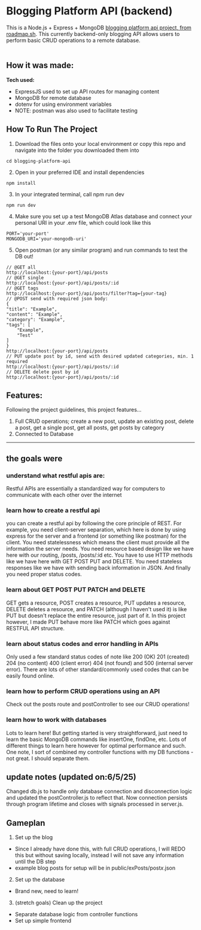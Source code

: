# Blogging Platform API (backend)

This is a Node.js + Express + MongoDB [blogging platform api project, from roadmap.sh](https://roadmap.sh/projects/blogging-platform-api). This currently backend-only blogging
API allows users to perform basic CRUD operations to a remote database.
<br>
<br>

## How it was made:

**Tech used:** 
- ExpressJS used to set up API routes for managing content
- MongoDB for remote database 
- dotenv for using environment variables
- NOTE: postman was also used to facilitate testing

## How To Run The Project

1. Download the files onto your local environment or copy this repo and navigate into the folder you downloaded them into
```
cd blogging-platform-api
```
2. Open in your preferred IDE and install dependencies
```
npm install
```
3. In your integrated terminal, call npm run dev
```
npm run dev
```
4. Make sure you set up a test MongoDB Atlas database and connect your personal URI in your .env file, which could look like this
```
PORT='your-port'
MONGODB_URI='your-mongodb-uri'
```
5. Open postman (or any similar program) and run commands to test the DB out!
```
// @GET all
http://localhost:{your-port}/api/posts
// @GET single
http://localhost:{your-port}/api/posts/:id
// @GET tags
http://localhost:{your-port}/api/posts/filter?tag={your-tag}
// @POST send with required json body:
{
"title": "Example",
"content": "Example",
"category": "Example",
"tags": [
    "Example",
    "Test"
]
}
http://localhost:{your-port}/api/posts
// PUT update post by id, send with desired updated categories, min. 1 required
http://localhost:{your-port}/api/posts/:id
// DELETE delete post by id
http://localhost:{your-port}/api/posts/:id
```

## Features:

Following the project guidelines, this project features...
1. Full CRUD operations; create a new post, update an existing post, delete a post, get a single post, get all posts, get posts by category
2. Connected to Database

<hr>

## the goals were
### understand what restful apis are: 
Restful APIs are essentially a standardized way for computers to communicate with each other over the internet
<br>

### learn how to create a restful api
you can create a restful api by following the core principle of REST. For example, you need client-server separation, which here is done by using express for the server
and a frontend (or something like postman) for the client. You need statelessness which means the client must provide all the information the server needs. You need
resource based design like we have here with our routing, /posts, /posts/:id etc. You have to use HTTP methods like we have here with GET POST PUT and DELETE. You need
stateless responses like we have with sending back information in JSON. And finally you need proper status codes.
<br>

### learn about GET POST PUT PATCH and DELETE
GET gets a resource, POST creates a resource, PUT updates a resource, DELETE deletes a resource, and PATCH (although I haven't used it) is like PUT but doesn't replace 
the entire resource, just part of it. In this project however, I made PUT behave more like PATCH which goes against RESTFUL API structure. 
<br>

### learn about status codes and error handling in APIs
Only used a few standard status codes of note like 200 (OK) 201 (created) 204 (no content) 400 (client error) 404 (not found) and 500 (internal server error). There are lots
of other standard/commonly used codes that can be easily found online. 
<br>

### learn how to perform CRUD operations using an API
Check out the posts route and postController to see our CRUD operations!
<br>

### learn how to work with databases
Lots to learn here! But getting started is very straightforward, just need to learn the basic MongoDB commands like insertOne, findOne, etc. Lots of different things to 
learn here however for optimal performance and such. One note, I sort of combined my controller functions with my DB functions - not great. I should separate them.

## update notes (updated on:6/5/25)
Changed db.js to handle only database connection and disconnection logic and updated the postController.js to reflect that. Now connection persists through program lifetime and
closes with signals processed in server.js.

## Gameplan
1. Set up the blog
- Since I already have done this, with full CRUD operations, I will REDO this but without saving locally, instead I will not save any information until the DB step
- example blog posts for setup will be in public/exPosts/post*x*.json
2. Set up the database
- Brand new, need to learn!
3. (stretch goals) Clean up the project
- Separate database logic from controller functions
- Set up simple frontend